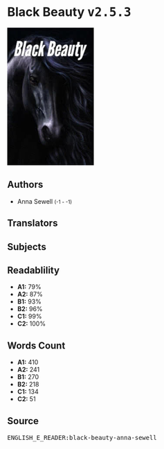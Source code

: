 # Black Beauty <kbd>v2.5.3</kbd>

![](./cover.medium.jpg "")

## Authors


 - Anna Sewell <small>(-1 - -1)</small>

## Translators



## Subjects



## Readablility


 - **A1:** 79%
 - **A2:** 87%
 - **B1:** 93%
 - **B2:** 96%
 - **C1:** 99%
 - **C2:** 100%

## Words Count


 - **A1:** 410
 - **A2:** 241
 - **B1:** 270
 - **B2:** 218
 - **C1:** 134
 - **C2:** 51

## Source


<kbd>ENGLISH_E_READER:black-beauty-anna-sewell</kbd>
